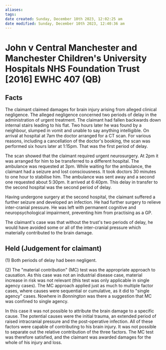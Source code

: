 ```yaml
---
aliases: 
tags: 
date created: Sunday, December 10th 2023, 12:02:25 am
date modified: Sunday, December 10th 2023, 12:40:36 am
---
```


# John v Central Manchester and Manchester Children's University Hospitals NHS Foundation Trust [2016] EWHC 407 (QB)

## Facts

The claimant claimed damages for brain injury arising from alleged clinical negligence. The alleged negligence concerned two periods of delay in the administration of urgent treatment. The claimant had fallen backwards down internal stairs leading to his flat. Two hours later he was found by a neighbour, slumped in vomit and unable to say anything intelligible. On arrival at hospital at 7am the doctor arranged for a CT scan. For various reasons, including a cancellation of the doctor's booking, the scan was performed six hours later at 1:15pm. That was the first period of delay.

The scan showed that the claimant required urgent neurosurgery. At 2pm it was arranged for him to be transferred to a different hospital. The ambulance was requested at 3pm. While waiting for the ambulance, the claimant had a seizure and lost consciousness. It took doctors 30 minutes to one hour to stabilise him. The ambulance was sent away and a second one requested about 5:30pm. It arrived at 6:40pm. This delay in transfer to the second hospital was the second period of delay.

Having undergone surgery at the second hospital, the claimant suffered a further seizure and developed an infection. He had further surgery to relieve inter-cranial pressure. He was left with permanent cognitive and neuropsychological impairment, preventing him from practising as a GP.

The claimant's case was that without the trust's two periods of delay, he would have avoided some or all of the inter-cranial pressure which materially contributed to the brain damage.

## Held (Judgement for claimant)

(1) Both periods of delay had been negligent.

(2) The "material contribution" (MC) test was the appropriate approach to causation. As this case was not an industrial disease case, material increase in risk was not relevant (this test was only applicable in single agency cases). The MC approach applied just as much to multiple factor cases, where causes were sequential or cumulative, as it did to "single agency" cases. Nowhere in _Bonnington_ was there a suggestion that MC was confined to single agency.

In this case it was not possible to attribute the brain damage to a specific cause. The potential causes were the initial trauma, an extended period of raised intracranial pressure and the post-operative infection. All of these factors were capable of contributing to his brain injury. It was not possible to separate out the relative contribution of the three factors. The MC test was therefore satisfied, and the claimant was awarded damages for the whole of his injury and loss.
